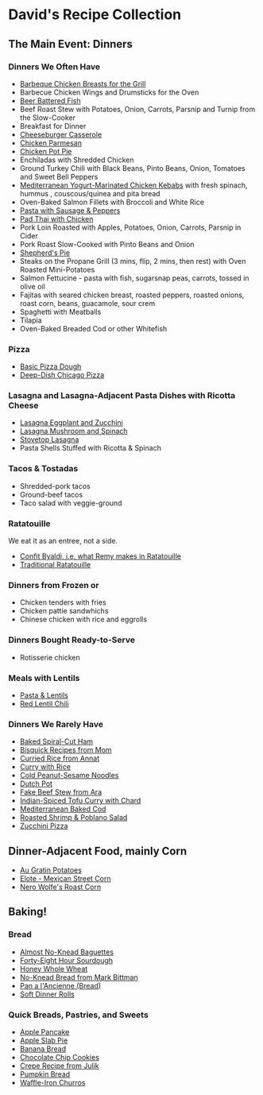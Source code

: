 # David's Recipe Collection

## The Main Event: Dinners

### Dinners We Often Have

- [Barbeque Chicken Breasts for the Grill](./recipes/barbeque_chicken.md)
- Barbecue Chicken Wings and Drumsticks for the Oven
- [Beer Battered Fish](./recipes/beer_battered_fish.md)
- Beef Roast Stew with Potatoes, Onion, Carrots, Parsnip and Turnip from the Slow-Cooker
- Breakfast for Dinner
- [Cheeseburger Casserole](./recipes/cheeseburger_casserole.md)
- [Chicken Parmesan](./recipes/chicken_parmesan.md)
- [Chicken Pot Pie](./recipes/chicken_pot_pie.md)
- Enchiladas with Shredded Chicken
- Ground Turkey Chili with Black Beans, Pinto Beans, Onion, Tomatoes and Sweet Bell Peppers
- [Mediterranean Yogurt-Marinated Chicken Kebabs](./recipes/mediterrean_yogurt-marinade_chicken.md) with fresh spinach, hummus , couscous/quinea and pita bread
- Oven-Baked Salmon Fillets with Broccoli and White Rice
- [Pasta with Sausage & Peppers](./recipes/pasta_with_sausage_peppers.md)
- [Pad Thai with Chicken](./recipes/padthai_recipe_from_bag.md)
- Pork Loin Roasted with Apples, Potatoes, Onion, Carrots, Parsnip in Cider 
- Pork Roast Slow-Cooked with Pinto Beans and Onion
- [Shepherd's Pie](./recipes/shepherd's_pie.md)
- Steaks on the Propane Grill (3 mins, flip, 2 mins, then rest) with Oven Roasted Mini-Potatoes
- Salmon Fettucine - pasta with fish, sugarsnap peas, carrots, tossed in olive oil
- Fajitas with seared chicken breast, roasted peppers, roasted onions, roast corn, beans, guacamole, sour crem
- Spaghetti with Meatballs
- Tilapia
- Oven-Baked Breaded Cod or other Whitefish

### Pizza

- [Basic Pizza Dough](./recipes/basic_pizza_dough.md)
- [Deep-Dish Chicago Pizza](./recipes/deep-dish_Chicago_pizza.md)

### Lasagna and Lasagna-Adjacent Pasta Dishes with Ricotta Cheese

- [Lasagna Eggplant and Zucchini](./recipes/lasagna_eggplant_and_zucchini.md)
- [Lasagna Mushroom and Spinach](./recipes/lasagna_mushroom_and_spinach.md)
- [Stovetop Lasagna](./recipes/stovetop_lasagna.md)
- Pasta Shells Stuffed with Ricotta & Spinach

### Tacos & Tostadas

- Shredded-pork tacos
- Ground-beef tacos 
- Taco salad with veggie-ground

### Ratatouille

We eat it as an entree, not a side.

- [Confit Byaldi, i.e. what Remy makes in Ratatouille](./recipes/confit_byaldi.md)
- [Traditional Ratatouille](./recipes/traditional_ratatouille.md)

### Dinners from Frozen or 

- Chicken tenders with fries
- Chicken pattie sandwhichs 
- Chinese chicken with rice and eggrolls

### Dinners Bought Ready-to-Serve 

- Rotisserie chicken 

### Meals with Lentils
- [Pasta & Lentils](./recipes/pasta_&_lentils.md)
- [Red Lentil Chili](./recipes/red_lentil_chili_from_Wash_Post.md)

### Dinners We Rarely Have

- [Baked Spiral-Cut Ham](./recipes/baked_spiral-cut_ham.md)
- [Bisquick Recipes from Mom](./recipes/bisquick_recipes_from_mom.md)
- [Curried Rice from Annat](./recipes/curried_rice_from_annat.md)
- [Curry with Rice](./recipes/curry_with_rice.md)
- [Cold Peanut-Sesame Noodles](./recipes/cold_peanut-sesame_noodles.md)
- [Dutch Pot](./recipes/dutch_pot.md)
- [Fake Beef Stew from Ara](./recipes/fake_beef_stew_from_ara.md)
- [Indian-Spiced Tofu Curry with Chard](./recipes/indian-spiced_tofu_curry_with_chard.md)
- [Mediterranean Baked Cod](./recipes/mediterranean_baked_cod.md)
- [Roasted Shrimp & Poblano Salad](./recipes/roasted_shrimp_&_poblano_salad.md)
- [Zucchini Pizza](./recipes/zuchinni_pizza.md)

## Dinner-Adjacent Food, mainly Corn

- [Au Gratin Potatoes](./recipes/au_gratin_potatoes.md)
- [Elote - Mexican Street Corn](./recipes/elote_mexican_street_corn.md)
- [Nero Wolfe's Roast Corn](./recipes/nero_wolfe's_roast_corn.md)

## Baking!

### Bread

- [Almost No-Knead Baguettes](./recipes/almost_no-knead_baguettes.md)
- [Forty-Eight Hour Sourdough](./recipes/forty-eight_hour_sourdough.md)
- [Honey Whole Wheat](./recipes/honey_whole_wheat.md)
- [No-Knead Bread from Mark Bittman](./recipes/no-knead_bread_from_mark_bittman.md)
- [Pan a l'Ancienne (Bread)](<./recipes/pan_a_l'ancienne_(bread).md>)
- [Soft Dinner Rolls](./recipes/soft_dinner_rolls.md)

### Quick Breads, Pastries, and Sweets

- [Apple Pancake](./recipes/apple_pancake.md)
- [Apple Slab Pie](./recipes/apple_slab_pie.md)
- [Banana Bread](./recipes/banana_bread.md)
- [Chocolate Chip Cookies](./recipes/chocolate_chip_cookies.md)
- [Crepe Recipe from Julik](./recipes/crepes_recipe_from_julik.md)
- [Pumpkin Bread](./recipes/pumpkin_bread.md)
- [Waffle-Iron Churros](./recipes/waffle-iron_churros.md)
